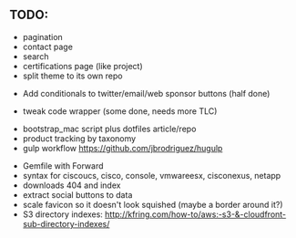 ## TODO:
- pagination
- contact page
- search
- certifications page (like project)
- split theme to its own repo
<!-- - turn sponsors into Data -->
- Add conditionals to twitter/email/web sponsor buttons (half done)
<!-- - paramaterize disclaimer -->
- tweak code wrapper (some done, needs more TLC)
<!-- - new post -->
- bootstrap_mac script plus dotfiles article/repo
- product tracking by taxonomy
- gulp workflow https://github.com/jbrodriguez/hugulp
<!-- - CODE FENCES IN MD FILES -->
- Gemfile with Forward
- syntax for ciscoucs, cisco, console, vmwareesx, cisconexus, netapp
- downloads 404 and index
- extract social buttons to data
- scale favicon so it doesn't look squished (maybe a border around it?)
- S3 directory indexes: http://kfring.com/how-to/aws:-s3-&-cloudfront-sub-directory-indexes/
